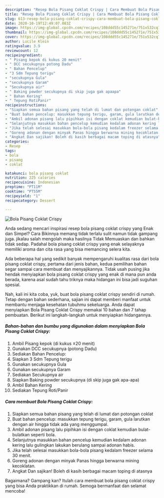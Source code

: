 ```yaml
---
description: "Resep Bola Pisang Coklat Crispy | Cara Membuat Bola Pisang Coklat Crispy Yang Mudah Dan Praktis"
title: "Resep Bola Pisang Coklat Crispy | Cara Membuat Bola Pisang Coklat Crispy Yang Mudah Dan Praktis"
slug: 613-resep-bola-pisang-coklat-crispy-cara-membuat-bola-pisang-coklat-crispy-yang-mudah-dan-praktis
date: 2020-10-19T12:49:07.083Z
image: https://img-global.cpcdn.com/recipes/108ddd55c145271e/751x532cq70/bola-pisang-coklat-crispy-foto-resep-utama.jpg
thumbnail: https://img-global.cpcdn.com/recipes/108ddd55c145271e/751x532cq70/bola-pisang-coklat-crispy-foto-resep-utama.jpg
cover: https://img-global.cpcdn.com/recipes/108ddd55c145271e/751x532cq70/bola-pisang-coklat-crispy-foto-resep-utama.jpg
author: Lucile Klein
ratingvalue: 3.9
reviewcount: 12
recipeingredient:
- " Pisang kepok di kukus 20 menit"
- " DCC secukupnya potong Dadu"
- " Bahan Pencelup"
- "3 Sdm Tepung terigu"
- "secukupnya Gula"
- "secukupnya Garam"
- "Secukupnya air"
- " Baking powder secukupnya di skip juga gak apaapa"
- " Bahan Kering"
- " Tepung RotiPanir"
recipeinstructions:
- "Siapkan semua bahan pisang yang telah di lumat dan potongan coklat"
- "Buat bahan pencelup: masukkan tepung terigu, garam, gula larutkan dengan air hingga tidak ada yang menggumpal."
- "Ambil adonan pisang lalu pipihkan isi dengan coklat kemudian bulat-bulatkan seperti bola."
- "Selanjutnya masukkan bahan pencelup kemudian kedalam adonan kering lalu gulingkan lakukan berulang sampai adonan habis."
- "Jika telah selesai masukkan bola-bola pisang kedalam freezer selama 30 menit."
- "Goreng adonan dengan minyak Panas hingga berwarna mining kecoklatan."
- "Angkat Dan sajikan! Boleh di kasih berbagai macam toping di atasnya"
categories:
- Resep
tags:
- bola
- pisang
- coklat

katakunci: bola pisang coklat 
nutrition: 225 calories
recipecuisine: Indonesian
preptime: "PT11M"
cooktime: "PT55M"
recipeyield: "1"
recipecategory: Dessert

---
```



![Bola Pisang Coklat Crispy](https://img-global.cpcdn.com/recipes/108ddd55c145271e/751x532cq70/bola-pisang-coklat-crispy-foto-resep-utama.jpg)

Anda sedang mencari inspirasi resep bola pisang coklat crispy yang Enak dan Simpel? Cara Bikinnya memang tidak terlalu sulit namun tidak gampang juga. jikalau salah mengolah maka hasilnya Tidak Memuaskan dan bahkan tidak sedap. Padahal bola pisang coklat crispy yang enak selayaknya memiliki aroma dan cita rasa yang bisa memancing selera kita.



Ada beberapa hal yang sedikit banyak mempengaruhi kualitas rasa dari bola pisang coklat crispy, pertama dari jenis bahan, kedua pemilihan bahan segar sampai cara membuat dan menyajikannya. Tidak usah pusing jika hendak menyiapkan bola pisang coklat crispy yang enak di mana pun anda berada, karena asal sudah tahu triknya maka hidangan ini bisa jadi suguhan spesial.


Nah, kali ini kita coba, yuk, buat bola pisang coklat crispy sendiri di rumah. Tetap dengan bahan sederhana, sajian ini dapat memberi manfaat untuk membantu menjaga kesehatan tubuhmu sekeluarga. Anda dapat menyiapkan Bola Pisang Coklat Crispy memakai 10 bahan dan 7 tahap pembuatan. Berikut ini langkah-langkah untuk menyiapkan hidangannya.

<!--inarticleads1-->

##### Bahan-bahan dan bumbu yang digunakan dalam menyiapkan Bola Pisang Coklat Crispy:

1. Ambil  Pisang kepok (di kukus ±20 menit)
1. Gunakan  DCC secukupnya (potong Dadu)
1. Sediakan  Bahan Pencelup:
1. Siapkan 3 Sdm Tepung terigu
1. Gunakan secukupnya Gula
1. Gunakan secukupnya Garam
1. Sediakan Secukupnya air
1. Siapkan  Baking powder secukupnya (di skip juga gak apa-apa)
1. Ambil  Bahan Kering
1. Sediakan  Tepung Roti/Panir




<!--inarticleads2-->

##### Cara membuat Bola Pisang Coklat Crispy:

1. Siapkan semua bahan pisang yang telah di lumat dan potongan coklat
1. Buat bahan pencelup: masukkan tepung terigu, garam, gula larutkan dengan air hingga tidak ada yang menggumpal.
1. Ambil adonan pisang lalu pipihkan isi dengan coklat kemudian bulat-bulatkan seperti bola.
1. Selanjutnya masukkan bahan pencelup kemudian kedalam adonan kering lalu gulingkan lakukan berulang sampai adonan habis.
1. Jika telah selesai masukkan bola-bola pisang kedalam freezer selama 30 menit.
1. Goreng adonan dengan minyak Panas hingga berwarna mining kecoklatan.
1. Angkat Dan sajikan! Boleh di kasih berbagai macam toping di atasnya




Bagaimana? Gampang kan? Itulah cara membuat bola pisang coklat crispy yang bisa Anda praktikkan di rumah. Semoga bermanfaat dan selamat mencoba!
